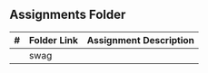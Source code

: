 ##  Assignments Folder

|   #   | Folder Link | Assignment Description |
| :---: | ----------- | ---------------------- |
|       |  swag       |                        |
